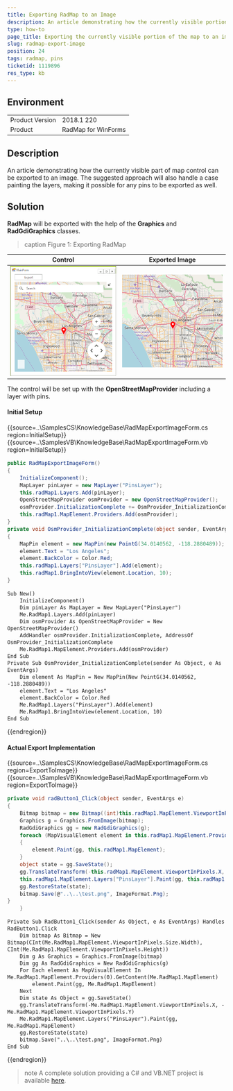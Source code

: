 ```yaml
---
title: Exporting RadMap to an Image
description: An article demonstrating how the currently visible portion of RadMap can be exported to an image 
type: how-to
page_title: Exporting the currently visible portion of the map to an image.
slug: radmap-export-image
position: 24
tags: radmap, pins
ticketid: 1119896
res_type: kb
---
```



## Environment
<table>
	<tr>
		<td>Product Version</td>
		<td>2018.1 220</td>
	</tr>
	<tr>
		<td>Product</td>
		<td>RadMap for WinForms</td>
	</tr>
</table>


## Description

An article demonstrating how the currently visible part of map control can be exported to an image. The suggested approach will also handle a case painting the layers, making it possible for any pins to be exported as well.

## Solution

**RadMap** will be exported with the help of the **Graphics** and **RadGdiGraphics** classes.

>caption Figure 1: Exporting RadMap

|Control|Exported Image|
|----|----|
|![radmap-export-image 001](images/radmap-export-image001.png)|![radmap-export-image 002](images/radmap-export-image002.png)|

The control will be set up with the **OpenStreetMapProvider** including a layer with pins.

#### Initial Setup

{{source=..\SamplesCS\KnowledgeBase\RadMapExportImageForm.cs region=InitialSetup}} 
{{source=..\SamplesVB\KnowledgeBase\RadMapExportImageForm.vb region=InitialSetup}}
````C#
public RadMapExportImageForm()
{
    InitializeComponent();
    MapLayer pinLayer = new MapLayer("PinsLayer");
    this.radMap1.Layers.Add(pinLayer);
    OpenStreetMapProvider osmProvider = new OpenStreetMapProvider();
    osmProvider.InitializationComplete += OsmProvider_InitializationComplete;
    this.radMap1.MapElement.Providers.Add(osmProvider);
}
private void OsmProvider_InitializationComplete(object sender, EventArgs e)
{
    MapPin element = new MapPin(new PointG(34.0140562, -118.2880489));
    element.Text = "Los Angeles";
    element.BackColor = Color.Red;
    this.radMap1.Layers["PinsLayer"].Add(element);
    this.radMap1.BringIntoView(element.Location, 10);
}

````
````VB.NET
Sub New()
    InitializeComponent()
    Dim pinLayer As MapLayer = New MapLayer("PinsLayer")
    Me.RadMap1.Layers.Add(pinLayer)
    Dim osmProvider As OpenStreetMapProvider = New OpenStreetMapProvider()
    AddHandler osmProvider.InitializationComplete, AddressOf OsmProvider_InitializationComplete
    Me.RadMap1.MapElement.Providers.Add(osmProvider)
End Sub
Private Sub OsmProvider_InitializationComplete(sender As Object, e As EventArgs)
    Dim element As MapPin = New MapPin(New PointG(34.0140562, -118.2880489))
    element.Text = "Los Angeles"
    element.BackColor = Color.Red
    Me.RadMap1.Layers("PinsLayer").Add(element)
    Me.RadMap1.BringIntoView(element.Location, 10)
End Sub

````



{{endregion}}

#### Actual Export Implementation

{{source=..\SamplesCS\KnowledgeBase\RadMapExportImageForm.cs region=ExportToImage}} 
{{source=..\SamplesVB\KnowledgeBase\RadMapExportImageForm.vb region=ExportToImage}}
````C#
private void radButton1_Click(object sender, EventArgs e)
{
    Bitmap bitmap = new Bitmap((int)this.radMap1.MapElement.ViewportInPixels.Size.Width, (int)this.radMap1.MapElement.ViewportInPixels.Height);
    Graphics g = Graphics.FromImage(bitmap);
    RadGdiGraphics gg = new RadGdiGraphics(g);
    foreach (MapVisualElement element in this.radMap1.MapElement.Providers[0].GetContent(this.radMap1.MapElement))
    {
        element.Paint(gg, this.radMap1.MapElement);
    }
    object state = gg.SaveState();
    gg.TranslateTransform(-this.radMap1.MapElement.ViewportInPixels.X, -this.radMap1.MapElement.ViewportInPixels.Y);
    this.radMap1.MapElement.Layers["PinsLayer"].Paint(gg, this.radMap1.MapElement);
    gg.RestoreState(state);
    bitmap.Save(@"..\..\test.png", ImageFormat.Png);
}
    }

````
````VB.NET
Private Sub RadButton1_Click(sender As Object, e As EventArgs) Handles RadButton1.Click
    Dim bitmap As Bitmap = New Bitmap(CInt(Me.RadMap1.MapElement.ViewportInPixels.Size.Width), CInt(Me.RadMap1.MapElement.ViewportInPixels.Height))
    Dim g As Graphics = Graphics.FromImage(bitmap)
    Dim gg As RadGdiGraphics = New RadGdiGraphics(g)
    For Each element As MapVisualElement In Me.RadMap1.MapElement.Providers(0).GetContent(Me.RadMap1.MapElement)
        element.Paint(gg, Me.RadMap1.MapElement)
    Next
    Dim state As Object = gg.SaveState()
    gg.TranslateTransform(-Me.RadMap1.MapElement.ViewportInPixels.X, -Me.RadMap1.MapElement.ViewportInPixels.Y)
    Me.RadMap1.MapElement.Layers("PinsLayer").Paint(gg, Me.RadMap1.MapElement)
    gg.RestoreState(state)
    bitmap.Save("..\..\test.png", ImageFormat.Png)
End Sub

````



{{endregion}}


>note A complete solution providing a C# and VB.NET project is available [here](https://github.com/telerik/winforms-sdk/tree/master/Map/RadMapToAnImage).  
